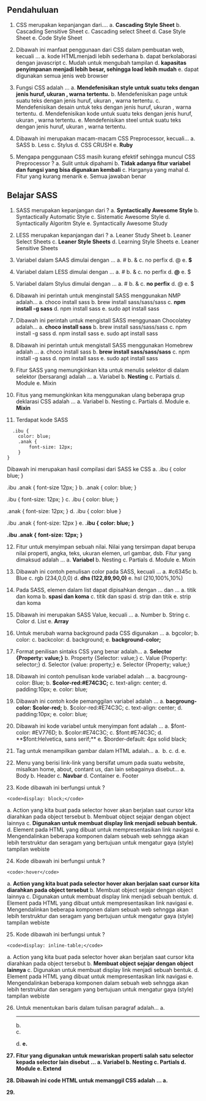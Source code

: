 ## Pendahuluan
1. CSS merupakan kepanjangan dari....
a. **Cascading Style Sheet**
b. Cascading Sensitive Sheet
c. Cascading select Sheet
d. Case Style Sheet
e. Code Style Sheet

2. Dibawah ini manfaat penggunaan dari CSS dalam pembuatan web, kecuali ...
a. kode HTMLmenjadi lebih sederhana 
b. dapat berkolaborasi dengan javascript
c. Mudah untuk mengubah tampilan
d. **kapasitas penyimpanan menjadi lebih besar, sehingga load lebih mudah**
e. dapat digunakan semua jenis web browser

3. Fungsi CSS adalah ...
a. **Mendefenisikan style untuk suatu teks dengan jenis huruf, ukuran , warna tertentu.**
b. Mendefenisikan page untuk suatu teks dengan jenis huruf, ukuran , warna tertentu.
c. Mendefenisikan desain untuk teks dengan jenis huruf, ukuran , warna tertentu.
d. Mendefenisikan kode untuk suatu teks dengan jenis huruf, ukuran , warna tertentu.
e. Mendefenisikan steel untuk suatu teks dengan jenis huruf, ukuran , warna tertentu.

4. Dibawah ini merupakan macam-macam CSS Preprocessor, kecuali...
a. SASS
b. Less
c. Stylus
d. CSS CRUSH
e. **Ruby**

5. Mengapa penggunaan CSS masih kurang efektif sehingga muncul CSS Preprocessor ?
a. Sulit untuk dipahami
b. **Tidak adanya fitur variabel dan fungsi yang bisa digunakan kembali**
c. Harganya yang mahal
d. Fitur yang kurang menarik
e. Semua jawaban benar

## Belajar SASS
1. SASS merupakan kepanjangan dari ?
a. **Syntactically Awesome Style**
b. Syntactically Automatic Style
c. Sistematic Awesome Style
d. Syntactically Algoritm Style
e. Syntactically Awesome Study

2. LESS merupakan kepanjangan dari ?
a. Leaner Study Sheet
b. Leaner Select Sheets
c. **Leaner Style Sheets**
d. Learning Style Sheets
e. Leaner Sensitive Sheets

3. Variabel dalam SAAS dimulai dengan ...
a. #
b. &
c. no perfix
d. @
e. **$**

4. Variabel dalam LESS dimulai dengan ...
a. #
b. &
c. no perfix
d. **@**
e. $

5. Variabel dalam Stylus dimulai dengan ...
a. #
b. &
c. **no perfix**
d. @
e. $

6. Dibawah ini perintah untuk menginstall SASS menggunakan NMP adalah...
a. choco install sass
b. brew install sass/sass/sass
c. **npm install -g sass**
d. npm install sass
e. sudo apt install sass

7. Dibawah ini perintah untuk mengistall SASS menggunaan Chocolatey adalah...
a. **choco install sass**
b. brew install sass/sass/sass
c. npm install -g sass
d. npm install sass
e. sudo apt install sass

8. Dibawah ini perintah untuk mengistall SASS menggunakan Homebrew adalah ...
a. choco install sass
b. **brew install sass/sass/sass**
c. npm install -g sass
d. npm install sass
e. sudo apt install sass

9. Fitur SASS yang memungkinkan kita untuk menulis selektor di dalam selektor (bersarang) adalah ...
a. Variabel
b. **Nesting**
c. Partials
d. Module
e. Mixin

10. Fitus yang memungkinkan kita menggunakan ulang beberapa grup deklarasi CSS adalah ...
a. Variabel
b. Nesting
c. Partials
d. Module
e. **Mixin**

    
11. Terdapat kode SASS
```
  .ibu {
    color: blue;
    .anak {
        font-size: 12px;
    }
}
```

Dibawah ini merupakan hasil compilasi dari SASS ke CSS
a. .ibu {
  color blue;
}

.ibu .anak {
    font-size 12px;
}
b. .anak {
  color: blue;
}

.ibu {
    font-size: 12px;
}
c. .ibu {
  color: blue;
}

.anak {
    font-size: 12px;
}
d. .ibu {
  color: blue
}

.ibu .anak {
    font-size: 12px
}
e. **.ibu {**
  **color: blue;**
**}**

**.ibu .anak {**
    **font-size: 12px;**
**}**

12. Fitur untuk menyimpan sebuah nilai. Nilai yang tersimpan dapat berupa nilai properti, angka, teks, ukuran elemen, url gambar, dsb. Fitur yang dimaksud adalah ... 
a. **Variabel**
b. Nesting
c. Partials
d. Module
e. Mixin

13. Dibawah ini contoh penulisan color pada SASS, kecuali ...
a. #c6345c
b. Blue
c. rgb (234,0,0,0)
d. **dhs (122,89,90,0)**
e. hsl (210,100%,10%)

14. Pada SASS, elemen dalam list dapat dipisahkan dengan ... dan ...
a. titik dan koma
b. **spasi dan koma**
c. titik dan spasi
d. strip dan titik
e. strip dan koma

15. Dibawah ini merupakan SASS Value, kecuali ...
a. Number
b. String
c. Color
d. List
e. **Array**

16. Untuk merubah warna background pada CSS digunakan ...
a. bgcolor;
b. color:
c. backcolor:
d. background;
e. **background-color;**

17. Format penilisan sintaks CSS yang benar adalah...
a. **Selector {Property: value;}**
b. Property {Selector: value;}
c. Value {Property: selector;}
d. Selector {value: property;}
e. Selector {Property; value;}

18. Dibawah ini contoh penulisan kode variabel adalah ...
a. bacgroung-color: Blue;
b. **$color-red:#E74C3C;**
c. text-align: center;
d. padding:10px;
e. color: blue;

19. Dibawah ini contoh kode pemanggilan variabel adalah ...
a. **bacgroung-color: $color-red;**
b. $color-red:#E74C3C;
c. text-align: center;
d. padding:10px;
e. color: blue;

20. Dibawah ini kode variabel untuk menyimpan font adalah ...
a. $font-color: #EV776D;
b. $color:#E74C3C;
c. $font:#E74C3C;
d. **$font:Helvetica, sans serif;**
e. $border-default: 4px solid black;

21. Tag untuk menampilkan gambar dalam HTML adalah...
a. **<img>**
b. <jpg>
c. <jpeg>
d. <pict>
e. <gambar>

22. Menu yang berisi link-link yang bersifat umum pada suatu website, misalkan home, about, contant us, dan lain sebagainya disebut...
a. Body
b. Header
c. **Navbar**
d. Container
e. Footer

23. Kode dibawah ini berfungsi untuk ?
```
<code>display: block;</code>
```
a. Action yang kita buat pada selector hover akan berjalan saat cursor kita diarahkan pada object tersebut
b. Membuat object sejajar dengan object lainnya
c. **Digunakan untuk membuat display link menjadi sebuah bentuk.**
d. Element pada HTML yang dibuat untuk mempresentasikan link navigasi
e. Mengendalinkan beberapa komponen dalam sebuah web sehngga akan lebih terstruktur dan seragam yang bertujuan untuk mengatur gaya (style) tampilan webiste

24. Kode dibawah ini berfungsi untuk ?
```
<code>:hover</code>
```
a. **Action yang kita buat pada selector hover akan berjalan saat cursor kita diarahkan pada object tersebut**
b. Membuat object sejajar dengan object lainnya
c. Digunakan untuk membuat display link menjadi sebuah bentuk.
d. Element pada HTML yang dibuat untuk mempresentasikan link navigasi
e. Mengendalinkan beberapa komponen dalam sebuah web sehngga akan lebih terstruktur dan seragam yang bertujuan untuk mengatur gaya (style) tampilan webiste

25. Kode dibawah ini berfungsi untuk ?
```
<code>display: inline-table;</code> 
```
a. Action yang kita buat pada selector hover akan berjalan saat cursor kita diarahkan pada object tersebut
b. **Membuat object sejajar dengan object lainnya**
c. Digunakan untuk membuat display link menjadi sebuah bentuk.
d. Element pada HTML yang dibuat untuk mempresentasikan link navigasi
e. Mengendalinkan beberapa komponen dalam sebuah web sehngga akan lebih terstruktur dan seragam yang bertujuan untuk mengatur gaya (style) tampilan webiste

26. Untuk menentukan baris dalam tulisan paragraf adalah...
a. <hr>
b. <br>
c. **<p>**
d. <b>
e. <tr>

27. Fitur yang digunakan untuk mewariskan properti salah satu selector kepada selector lain disebut ...
a. Variabel
b. Nesting
c. Partials
d. Module
e. **Extend**

28. Dibawah ini code HTML untuk memanggil CSS adalah ...
a. <style src="mystyle.css">
b. <stylesheet>mystyle.css</stylesheet>
c. **<link rel="stylesheet" type="text/css" href="mystyle.css">**
d. <style "mystyle.css">
e. <style>mystyle.css</style>

29. 
